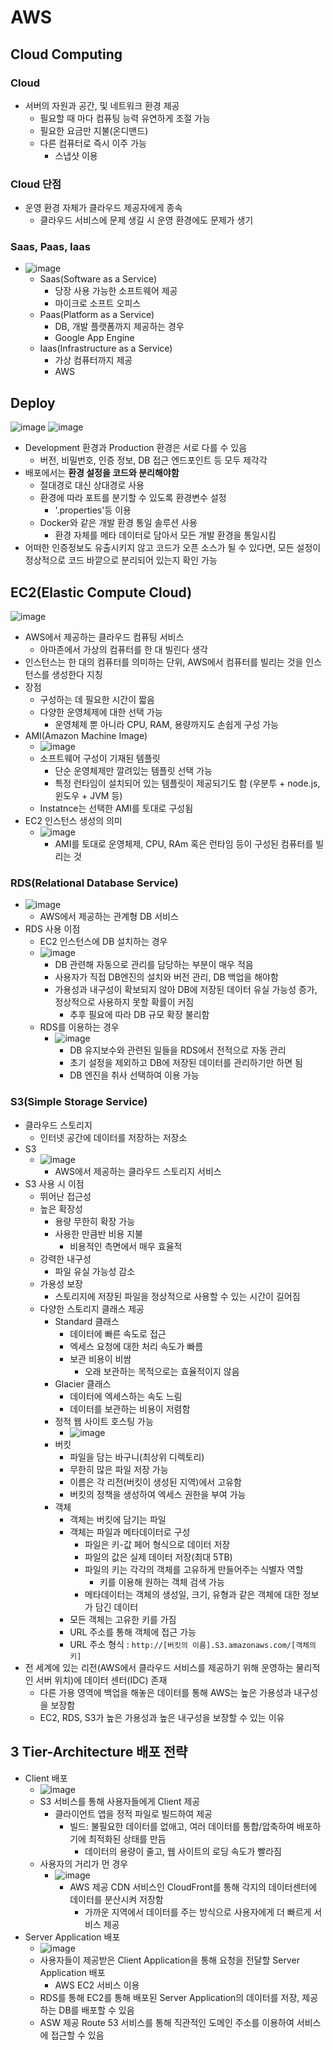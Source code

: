 # AWS
## Cloud Computing
### Cloud
- 서버의 자원과 공간, 및 네트워크 환경 제공
  - 필요할 때 마다 컴퓨팅 능력 유연하게 조절 가능
  - 필요한 요금만 지불(온디맨드)
  - 다른 컴퓨터로 즉시 이주 가능
    - 스냅샷 이용
### Cloud 단점
- 운영 환경 자체가 클라우드 제공자에게 종속
  - 클라우드 서비스에 문제 생길 시 운영 환경에도 문제가 생기

### Saas, Paas, Iaas
- ![image](https://user-images.githubusercontent.com/102513932/205220836-646962f4-74dd-4315-8af9-10e7908036cc.png)
  - Saas(Software as a Service)
    - 당장 사용 가능한 소프트웨어 제공
    - 마이크로 소프트 오피스
  - Paas(Platform as a Service)
    - DB, 개발 플랫폼까지 제공하는 경우
    - Google App Engine
  - Iaas(Infrastructure as a Service)
    - 가상 컴퓨터까지 제공
    - AWS

## Deploy
![image](https://user-images.githubusercontent.com/102513932/205221340-ddf234ca-d4b0-42eb-83ee-56e59e52fe9b.png)
![image](https://user-images.githubusercontent.com/102513932/205221377-684fba7d-f570-43cc-8d42-72967b7ff1bf.png)
- Development 환경과 Production 환경은 서로 다를 수 있음
  - 버전, 비밀번호, 인증 정보, DB 접근 엔드포인트 등 모두 제각각
- 배포에서는 **환경 설정을 코드와 분리해야함**
  - 절대경로 대신 상대경로 사용
  - 환경에 따라 포트를 분기할 수 있도록 환경변수 설정
    - '.properties'등 이용
  - Docker와 같은 개발 환경 통일 솔루션 사용
    - 환경 자체를 메타 데이터로 담아서 모든 개발 환경을 통일시킴
- 어떠한 인증정보도 유출시키지 않고 코드가 오픈 소스가 될 수 있다면, 모든 설정이 정상적으로 코드 바깥으로 분리되어 있는지 확인 가능

## EC2(Elastic Compute Cloud)
![image](https://user-images.githubusercontent.com/102513932/205221979-3e38f8a1-4dd2-4246-b805-fefcf2d26fe7.png)
- AWS에서 제공하는 클라우드 컴퓨팅 서비스
  - 아마존에서 가상의 컴퓨터를 한 대 빌린다 생각
- 인스턴스는 한 대의 컴퓨터를 의미하는 단위, AWS에서 컴퓨터를 빌리는 것을 인스턴스를 생성한다 지칭
- 장점
  - 구성하는 데 필요한 시간이 짧음
  - 다양한 운영체제에 대한 선택 가능
    - 운영체제 뿐 아니라 CPU, RAM, 용량까지도 손쉽게 구성 가능
- AMI(Amazon Machine Image)
  - ![image](https://user-images.githubusercontent.com/102513932/205222474-261a0070-ce09-45a5-9e43-d732e4489413.png)
  - 소프트웨어 구성이 기재된 템플릿
    - 단순 운영체제만 깔려있는 템플릿 선택 가능
    - 특정 런타임이 설치되어 있는 템플릿이 제공되기도 함 (우분투 + node.js, 윈도우 + JVM 등)
  - Instatnce는 선택한 AMI를 토대로 구성됨
- EC2 인스턴스 생성의 의미
  - ![image](https://user-images.githubusercontent.com/102513932/205222697-eaa21904-06ca-4be3-84cf-1e7edd982613.png)
    - AMI를 토대로 운영체제, CPU, RAm 혹은 런타임 등이 구성된 컴퓨터를 빌리는 것
### RDS(Relational Database Service)
- ![image](https://user-images.githubusercontent.com/102513932/205222830-fdf60569-3687-4db8-91dc-c033c3d64e71.png)
  - AWS에서 제공하는 관계형 DB 서비스
- RDS 사용 이점
  - EC2 인스턴스에 DB 설치하는 경우
  - ![image](https://user-images.githubusercontent.com/102513932/205223170-30e282ca-c0e2-4abb-b543-9048df391575.png)
    - DB 관련해 자동으로 관리를 담당하는 부분이 매우 적음
    - 사용자가 직접 DB엔진의 설치와 버전 관리, DB 백업을 해야함
    - 가용성과 내구성이 확보되지 않아 DB에 저장된 데이터 유실 가능성 증가, 정상적으로 사용하지 못할 확률이 커짐
      - 추후 필요에 따라 DB 규모 확장 불리함
  - RDS를 이용하는 경우
    - ![image](https://user-images.githubusercontent.com/102513932/205223126-92e4c4cc-47ee-40a8-a10d-83c39966e8ba.png)
      - DB 유지보수와 관련된 일들을 RDS에서 전적으로 자동 관리
      - 초기 설정을 제외하고 DB에 저장된 데이터를 관리하기만 하면 됨
      - DB 엔진을 취사 선택하여 이용 가능

### S3(Simple Storage Service)
- 클라우드 스토리지
  - 인터넷 공간에 데이터를 저장하는 저장소
- S3
  - ![image](https://user-images.githubusercontent.com/102513932/205223440-03a76796-30df-4bbb-bb1b-2a5341c2fbc6.png)
    - AWS에서 제공하는 클라우드 스토리지 서비스
- S3 사용 시 이점
  - 뛰어난 접근성
  - 높은 확장성
    - 용량 무한히 확장 가능
    - 사용한 만큼반 비용 지불
      - 비용적인 측면에서 매우 효율적
  - 강력한 내구성
    - 파일 유실 가능성 감소
  - 가용성 보장
    - 스토리지에 저장된 파일을 정상적으로 사용할 수 있는 시간이 길어짐
  - 다양한 스토리지 클래스 제공
    - Standard 클래스
      - 데이터에 빠른 속도로 접근
      - 엑세스 요청에 대한 처리 속도가 빠름
      - 보관 비용이 비쌈
        - 오래 보관하는 목적으로는 효율적이지 않음
    - Glacier 클래스
      - 데이터에 엑세스하는 속도 느림
      - 데이터를 보관하는 비용이 저렴함
    - 정적 웹 사이트 호스팅 가능
      - ![image](https://user-images.githubusercontent.com/102513932/205224013-8df6eb12-9c28-4653-ac28-e0252f9bb199.png)
    - 버킷
      - 파일을 담는 바구니(최상위 디렉토리)
      - 무한히 많은 파일 저장 가능
      - 이름은 각 리전(버킷이 생성된 지역)에서 고유함
      - 버킷의 정책을 생성하여 엑세스 권한을 부여 가능
    - 객체
      - 객체는 버킷에 담기는 파일
      - 객체는 파일과 메타데이터로 구성
        - 파일은 키-값 페어 형식으로 데이터 저장
        - 파일의 값은 실제 데이터 저장(최대 5TB)
        - 파일의 키는 각각의 객체를 고유하게 만들어주는 식별자 역할
          - 키를 이용해 원하는 객체 검색 가능
        - 메타데이터는 객체의 생성일, 크기, 유형과 같은 객체에 대한 정보가 담긴 데이터
      - 모든 객체는 고유한 키를 가짐
      - URL 주소를 통해 객체에 접근 가능
      - URL 주소 형식 : `http://[버킷의 이름].S3.amazonaws.com/[객체의 키]`
- 전 세계에 있는 리전(AWS에서 클라우드 서비스를 제공하기 위해 운영하는 물리적인 서버 위치)에 데이터 센터(IDC) 존재
  - 다른 가용 영역에 백업을 해놓은 데이터를 통해 AWS는 높은 가용성과 내구성을 보장함
  - EC2, RDS, S3가 높은 가용성과 높은 내구성을 보장할 수 있는 이유
  
## 3 Tier-Architecture 배포 전략
- Client 배포
  - ![image](https://user-images.githubusercontent.com/102513932/205225407-9d373ba2-b005-41de-880c-33deeba7aff6.png)
  - S3 서비스를 통해 사용자들에게 Client 제공
    - 클라이언트 앱을 정적 파일로 빌드하여 제공
      - 빌드: 불필요한 데이터를 없애고, 여러 데이터를 통합/압축하여 배포하기에 최적화된 상태를 만듬
        - 데이터의 용량이 줄고, 웹 사이트의 로딩 속도가 빨라짐
  - 사용자의 거리가 먼 경우
    - ![image](https://user-images.githubusercontent.com/102513932/205225664-bcbb7ad4-470c-4fd7-b371-f316a0bf9ad7.png)
      - AWS 제공 CDN 서비스인 CloudFront를 통해 각지의 데이터센터에 데이터를 분산시켜 저장함
        - 가까운 지역에서 데이터를 주는 방식으로 사용자에게 더 빠르게 서비스 제공
- Server Application 배포 
  - ![image](https://user-images.githubusercontent.com/102513932/205225982-377c2975-881e-48d8-b969-edc0b24b7196.png) 
  - 사용자들이 제공받은 Client Application을 통해 요청을 전달할 Server Application 배포
    - AWS EC2 서비스 이용
  - RDS를 통해 EC2를 통해 배포된 Server Application의 데이터를 저장, 제공하는 DB를 배포할 수 있음
  - ASW 제공 Route 53 서비스를 통해 직관적인 도메인 주소를 이용하여 서비스에 접근할 수 있음